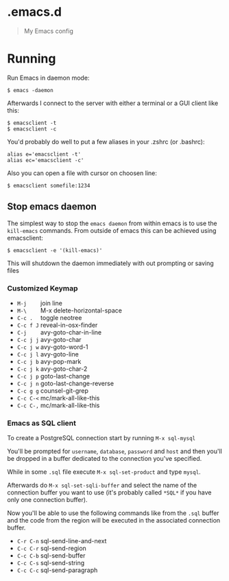 # .emacs.d
> My Emacs config

# Running

Run Emacs in daemon mode:
    
    $ emacs -daemon
    
Afterwards I connect to the server with either a terminal or a GUI client like this:

    $ emacsclient -t
    $ emacsclient -c

You'd probably do well to put a few aliases in your .zshrc (or .bashrc):

    alias e='emacsclient -t'
    alias ec='emacsclient -c'

Also you can open a file with cursor on choosen line:

    $ emacsclient somefile:1234

## Stop emacs daemon

The simplest way to stop the `emacs daemon` from within emacs is to use the `kill-emacs` commands.
From outside of emacs this can be achieved using emacsclient:

    $ emacsclient -e '(kill-emacs)'

This will shutdown the daemon immediately with out prompting or saving files


### Customized Keymap

  * `M-j    `  join line
  * `M-\    `  M-x delete-horizontal-space
  * `C-c .  `  toggle neotree
  * `C-c f J`  reveal-in-osx-finder
  * `C-j    `  avy-goto-char-in-line
  * `C-c j j`  avy-goto-char
  * `C-c j w`  avy-goto-word-1
  * `C-c j l`  avy-goto-line
  * `C-c j b`  avy-pop-mark
  * `C-c j k`  avy-goto-char-2
  * `C-c j p`  goto-last-change
  * `C-c j n`  goto-last-change-reverse
  * `C-c g g`  counsel-git-grep
  * `C-c C-<`  mc/mark-all-like-this
  * `C-c C-,`  mc/mark-all-like-this

### Emacs as SQL client

To create a PostgreSQL connection start by running `M-x sql-mysql`

You'll be prompted for `username`, `database`, `password` and `host` and then you'll be dropped in a buffer dedicated to the connection you've specified.

While in some `.sql` file execute `M-x sql-set-product` and type `mysql`.

Afterwards do `M-x sql-set-sqli-buffer` and select the name of the connection buffer you want to use (it's probably called `*SQL*` if you have only one connection buffer).

Now you'll be able to use the following commands like from the `.sql` buffer and the code from the region will be executed in the associated connection buffer.

  * `C-r C-n` sql-send-line-and-next
  * `C-c C-r` sql-send-region
  * `C-c C-b` sql-send-buffer
  * `C-c C-s` sql-send-string
  * `C-c C-c` sql-send-paragraph

